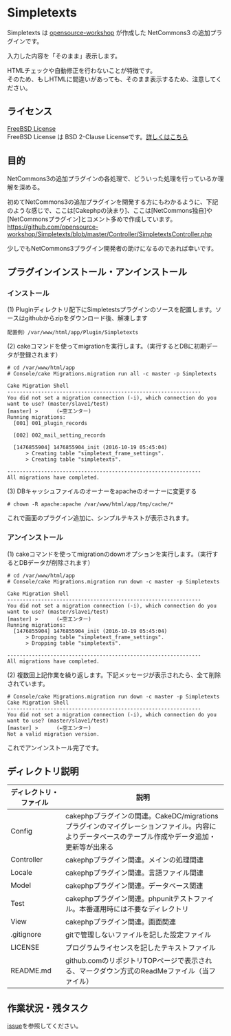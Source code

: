# Simpletexts

Simpletexts は [opensource-workshop](https://opensource-workshop.jp/) が作成した NetCommons3 の追加プラグインです。

入力した内容を「そのまま」表示します。

HTMLチェックや自動修正を行わないことが特徴です。<br />
そのため、もしHTMLに間違いがあっても、そのまま表示するため、注意してください。

## ライセンス

[FreeBSD License](LICENSE)<br />
FreeBSD License は BSD 2-Clause Licenseです。[詳しくはこちら](https://opensource.org/licenses)

## 目的

NetCommons3の追加プラグインの各処理で、どういった処理を行っているか理解を深める。

初めてNetCommons3の追加プラグインを開発する方にもわかるように、下記のような感じで、ここは[Cakephpの決まり]、ここは[NetCommons独自]や[NetCommonsプラグイン]とコメント多めで作成しています。<br />
https://github.com/opensource-workshop/Simpletexts/blob/master/Controller/SimpletextsController.php

少しでもNetCommons3プラグイン開発者の助けになるのであれば幸いです。

## プラグインインストール・アンインストール

### インストール

(1) Pluginディレクトリ配下にSimpletestsプラグインのソースを配置します。ソースはgithubからzipをダウンロード後、解凍します
```
配置例）/var/www/html/app/Plugin/Simpletexts
```
(2) cakeコマンドを使ってmigrationを実行します。（実行するとDBに初期データが登録されます）
```
# cd /var/www/html/app
# Console/cake Migrations.migration run all -c master -p Simpletexts

Cake Migration Shell
---------------------------------------------------------------
You did not set a migration connection (-i), which connection do you want to use? (master/slave1/test)
[master] >      (←空エンター)
Running migrations:
  [001] 001_plugin_records

  [002] 002_mail_setting_records

  [1476855904] 1476855904_init (2016-10-19 05:45:04)
      > Creating table "simpletext_frame_settings".
      > Creating table "simpletexts".

---------------------------------------------------------------
All migrations have completed.
```

(3) DBキャッシュファイルのオーナーをapacheのオーナーに変更する

```
# chown -R apache:apache /var/www/html/app/tmp/cache/*
```

これで画面のプラグイン追加に、シンプルテキストが表示されます。

### アンインストール

(1) cakeコマンドを使ってmigrationのdownオプションを実行します。（実行するとDBデータが削除されます）
```
# cd /var/www/html/app
# Console/cake Migrations.migration run down -c master -p Simpletexts

Cake Migration Shell
---------------------------------------------------------------
You did not set a migration connection (-i), which connection do you want to use? (master/slave1/test)
[master] >      (←空エンター)
Running migrations:
  [1476855904] 1476855904_init (2016-10-19 05:45:04)
      > Dropping table "simpletext_frame_settings".
      > Dropping table "simpletexts".

---------------------------------------------------------------
All migrations have completed.
```

(2) 複数回上記作業を繰り返します。下記メッセージが表示されたら、全て削除されています。

```
# Console/cake Migrations.migration run down -c master -p Simpletexts
Cake Migration Shell
---------------------------------------------------------------
You did not set a migration connection (-i), which connection do you want to use? (master/slave1/test)
[master] >      (←空エンター)
Not a valid migration version.
```

これでアンインストール完了です。

## ディレクトリ説明

|ディレクトリ・ファイル|説明|
|---|---|
|Config    |cakephpプラグインの関連。CakeDC/migrationsプラグインのマイグレーションファイル。内容によりデータベースのテーブル作成やデータ追加・更新等が出来る|
|Controller|cakephpプラグイン関連。メインの処理関連|
|Locale    |cakephpプラグイン関連。言語ファイル関連|
|Model     |cakephpプラグイン関連。データベース関連|
|Test      |cakephpプラグイン関連。phpunitテストファイル。本番運用時には不要なディレクトリ|
|View      |cakephpプラグイン関連。画面関連|
|.gitignore|gitで管理しないファイルを記した設定ファイル|
|LICENSE   |プログラムライセンスを記したテキストファイル|
|README.md |github.comのリポジトリTOPページで表示される、マークダウン方式のReadMeファイル（当ファイル）|

## 作業状況・残タスク

[issue](https://github.com/opensource-workshop/Simpletexts/issues)を参照してください。
